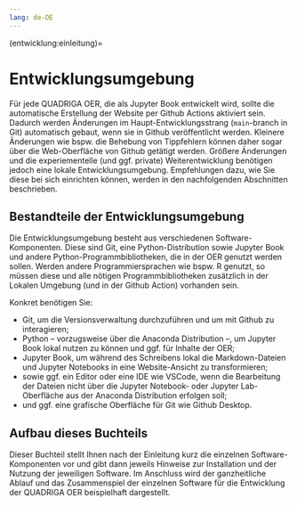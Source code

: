 ```yaml
---
lang: de-DE
---
```


(entwicklung:einleitung)=
# Entwicklungsumgebung


Für jede QUADRIGA OER, die als Jupyter Book entwickelt wird, sollte die automatische Erstellung der Website per Github Actions aktiviert sein. Dadurch werden Änderungen im Haupt-Entwicklungsstrang (`main`-branch in Git) automatisch gebaut, wenn sie in Github veröffentlicht werden. Kleinere Änderungen wie bspw. die Behebung von Tippfehlern können daher sogar über die Web-Oberfläche von Github getätigt werden. Größere Änderungen und die experiementelle (und ggf. private) Weiterentwicklung benötigen jedoch eine lokale Entwicklungsumgebung. Empfehlungen dazu, wie Sie diese bei sich einrichten können, werden in den nachfolgenden Abschnitten beschrieben.

## Bestandteile der Entwicklungsumgebung
Die Entwicklungsumgebung besteht aus verschiedenen Software-Komponenten. Diese sind Git, eine Python-Distribution sowie Jupyter Book und andere Python-Programmbibliotheken, die in der OER genutzt werden sollen. Werden andere Programmiersprachen wie bspw. R genutzt, so müssen diese und alle nötigen Programmbibliotheken zusätzlich in der Lokalen Umgebung (und in der Github Action) vorhanden sein.

Konkret benötigen Sie:
- Git, um die Versionsverwaltung durchzuführen und um mit Github zu interagieren;
- Python – vorzugsweise über die Anaconda Distribution –, um Jupyter Book lokal nutzen zu können und ggf. für Inhalte der OER;
- Jupyter Book, um während des Schreibens lokal die Markdown-Dateien und Jupyter Notebooks in eine Website-Ansicht zu transformieren;
- sowie ggf. ein Editor oder eine IDE wie VSCode, wenn die Bearbeitung der Dateien nicht über die Jupyter Notebook- oder Jupyter Lab-Oberfläche aus der Anaconda Distribution erfolgen soll;
- und ggf. eine grafische Oberfläche für Git wie Github Desktop.

## Aufbau dieses Buchteils
Dieser Buchteil stellt Ihnen nach der Einleitung kurz die einzelnen Software-Komponenten vor und gibt dann jeweils Hinweise zur Installation und der Nutzung der jeweiligen Software. Im Anschluss wird der ganzheitliche Ablauf und das Zusammenspiel der einzelnen Software für die Entwicklung der QUADRIGA OER beispielhaft dargestellt.

